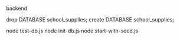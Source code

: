 backend

drop DATABASE school_supplies;
create DATABASE school_supplies;

node test-db.js
node init-db.js
node start-with-seed.js

